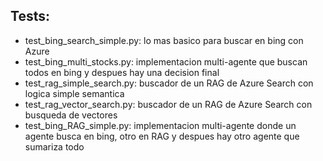 ## Tests:

- test_bing_search_simple.py: lo mas basico para buscar en bing con Azure
- test_bing_multi_stocks.py: implementacion multi-agente que buscan todos en bing y despues hay una decision final
- test_rag_simple_search.py: buscador de un RAG de Azure Search con logica simple semantica
- test_rag_vector_search.py: buscador de un RAG de Azure Search con busqueda de vectores
- test_bing_RAG_simple.py: implementacion multi-agente donde un agente busca en bing, otro en RAG y despues hay otro agente que sumariza todo